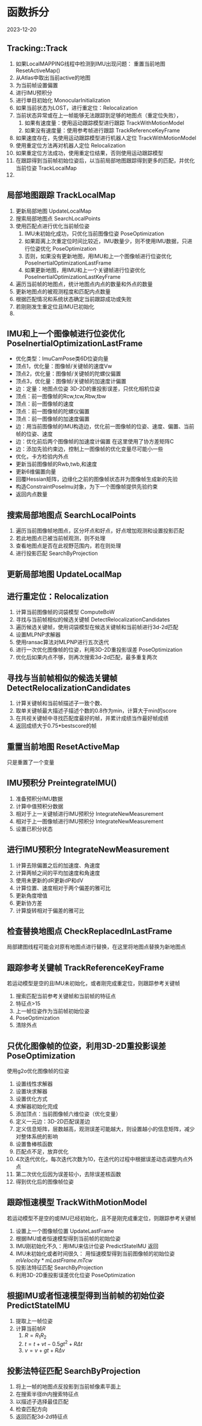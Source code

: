 # 函数拆分
2023-12-20

## Tracking::Track
1. 如果LocalMAPPING线程中检测到IMU出现问题： 重置当前地图 ResetActiveMap()
2. 从Atlas中取出当前active的地图
3. 为当前帧设置偏置
4. 进行IMU预积分
5. 进行单目初始化 MonocularInitialization
6. 如果当前状态为LOST，进行重定位：Relocalization
7. 当前状态异常或在上一帧能够无法跟踪到足够的地图点（重定位失败），
	1. 如果有速度量：使用运动跟踪模型进行跟踪 TrackWithMotionModel
	2. 如果没有速度量：使用参考帧进行跟踪 TrackReferenceKeyFrame
8. 如果速度存在，先使用运动跟踪模型进行机器人定位 TrackWithMotionModel
9. 使用重定位方法再对机器人定位 Relocalization
10. 如果重定位方法成功，使用重定位结果，否则使用运动跟踪模型
11. 在跟踪得到当前帧初始位姿后，以当前局部地图跟踪得到更多的匹配，并优化当前位姿 TrackLocalMap
12. 

## 局部地图跟踪 TrackLocalMap
1. 更新局部地图 UpdateLocalMap
2. 搜索局部地图点 SearchLocalPoints
3. 使用匹配点进行优化当前帧位姿
	1. IMU未初始化成功，只优化当前图像位姿 PoseOptimization
	2. 如果距离上次重定位时间比较近，IMU数量少，则不使用IMU数据，只进行位姿优化 PoseOptimization
	3. 否则，如果没有更新地图，用IMU和上一个图像帧进行位姿优化 PoseInertialOptimizationLastFrame
	4. 如果更新地图，用IMU和上一个关键帧进行位姿优化 PoseInertialOptimizationLastKeyFrame
4. 遍历当前帧的地图点，统计地图点内点的数量和外点的数量
5. 更新地图点的被观测程度和匹配内点数量
6. 根据匹配情况和系统状态确定当前跟踪成功或失败
7. 若刚刚发生重定位且IMU已初始化
8. 
## IMU和上一个图像帧进行位姿优化 PoseInertialOptimizationLastFrame
- 优化类型：ImuCamPose类6D位姿向量
- 顶点1，优化量：图像帧/关键帧的速度Vw
- 顶点2，优化量：图像帧/关键帧的陀螺仪偏置
- 顶点3，优化量：图像帧/关键帧的加速度计偏置
- 边：定量：地图点位姿 3D-2D的重投影误差，只优化相机位姿
- 顶点：前一图像帧的Rcw,tcw,Rbw,tbw
- 顶点：前一图像帧的速度
- 顶点：前一图像帧的陀螺仪偏置
- 顶点：前一图像帧的加速度偏置
- 边：用当前图像帧的IMU构造边，优化前一图像帧的位姿、速度、偏置、当前帧的位姿、速度
- 边：优化前后两个图像帧的加速度计偏置 在这里使用了协方差矩阵C
- 边：添加先验约束边，控制上一图像帧的优化变量尽可能小一些
- 优化，卡方检验内外点
- 更新当前图像帧的Rwb,twb,和速度
- 更新6维偏置向量
- 回覆Hessian矩阵，边缘化之前的图像帧状态并为图像帧生成新的先验
- 构造ConstraintPoseImu对象，为下一个图像帧提供先验约束
- 返回内点数量


## 搜索局部地图点 SearchLocalPoints
1. 遍历当前图像帧地图点，区分坏点和好点，好点增加观测和设置投影匹配
2. 若此地图点已被当前帧观测，则不处理
3. 查看地图点是否在此视野范围内，若在则处理
4. 进行投影匹配 SearchByProjection


## 更新局部地图 UpdateLocalMap

## 

## 进行重定位：Relocalization
1. 计算当前图像帧的词袋模型 ComputeBoW
1. 寻找与当前帧相似的候选关键帧 DetectRelocalizationCandidates
2. 遍历候选关键帧，使用词袋模型在候选关键帧和当前帧进行3d-2d匹配
3. 设置MLPNP求解器
4. 使用ransac算法对MLPNP进行五次迭代
5. 进行一次优化图像帧的位姿，利用3D-2D重投影误差 PoseOptimization
6. 优化后如果内点不够，则再次搜索3d-2d匹配，最多重复两次

## 寻找与当前帧相似的候选关键帧 DetectRelocalizationCandidates
1. 计算关键帧和当前帧描述子一致个数、
2. 取单关键帧最大描述子描述个数的0.8作为min，计算大于min的score
3. 在共视关键帧中寻找匹配度最好的帧，并累计成绩当作最好帧成绩
4. 返回成绩大于0.75\*bestscore的帧

##  重置当前地图 ResetActiveMap
只是重置了一个变量

## IMU预积分 PreintegrateIMU()
1. 准备预积分IMU数据
2. 计算中值预积分数据
3. 相对于上一关键帧进行IMU预积分 IntegrateNewMeasurement
4. 相对于上一图像帧进行IMU预积分 IntegrateNewMeasurement
5. 设置已积分状态

## 进行IMU预积分 IntegrateNewMeasurement
1. 计算去除偏置之后的加速度、角速度
2. 计算两帧之间的平均加速度和角速度
3. 使用未更新的dR更新dP和dV
4. 计算位置、速度相对于两个偏差的雅可比
5. 更新角度增值
6. 更新协方差
7. 计算旋转相对于偏差的雅可比

## 检查替换地图点 CheckReplacedInLastFrame
局部建图线程可能会对原有地图点进行替换，在这里将地图点替换为新地图点


## 跟踪参考关键帧 TrackReferenceKeyFrame
若运动模型是空的且IMU未初始化，或者刚完成重定位，则跟踪参考关键帧
1. 搜索匹配当前参考关键帧和当前帧的特征点
2. 特征点>15
3. 上一帧位姿作为当前帧初始位姿
4. PoseOptimization
5. 清除外点




## 只优化图像帧的位姿，利用3D-2D重投影误差 PoseOptimization

使用g2o优化图像帧的位姿
1. 设置线性求解器
2. 设置块求解器
3. 设置优化方式
4. 求解器初始化完成
5. 添加顶点：当前图像帧六维位姿（优化变量）
6. 定义一元边：3D-2D匹配误差边
7. 定义信息矩阵，层数越高，观测误差可能越大，则设置越小的信息矩阵，减少对整体系统的影响
8. 设置鲁棒核函数
9. 匹配点不足，放弃优化
10. 4次迭代优化，每次迭代次数为10，在迭代的过程中根据误差动态调整内点外点
11. 第二次优化后因为误差较小，去除误差核函数
12. 得到优化后的图像帧位姿


## 跟踪恒速模型 TrackWithMotionModel
若运动模型不是空的或IMU已经初始化，且不是刚完成重定位，则跟踪参考关键帧
1. 设置上一个图像帧位置 UpdateLastFrame
2. 根据IMU或者恒速模型得到当前帧的初始位姿  
2. IMU刚初始化不久：用IMU来估计位姿 PredictStateIMU 返回
3. IMU未初始化或者时间很久： 用恒速模型得到当前图像帧的初始位姿 $mVelocity*mLastFrame.mTcw$
4. 投影法特征匹配 SearchByProjection
5. 利用3D-2D重投影误差优化位姿 PoseOptimization

## 根据IMU或者恒速模型得到当前帧的初始位姿  PredictStateIMU
1. 提取上一帧位姿
2. 计算当前帧$R$
	1. $R = R_1R_2$
	2. $t = t +vt - 0.5gt^2 + R\Delta t$
	3. $v = v + gt + R\Delta v$

## 投影法特征匹配 SearchByProjection
1. 将上一帧的地图点反投影到当前帧像素平面上
2. 在搜索半径$th$内搜索特征点
3. 以描述子选择最佳匹配
4. 检查匹配方向
5. 返回匹配3d-2d特征点